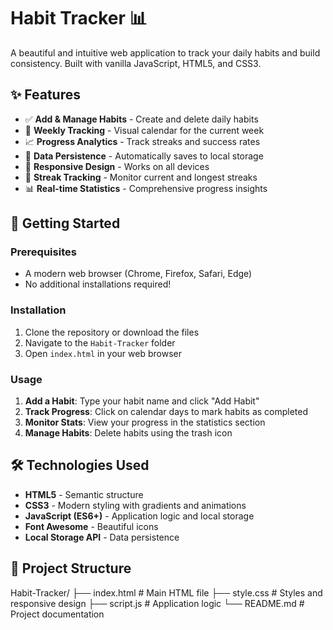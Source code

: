 # Habit Tracker 📊

A beautiful and intuitive web application to track your daily habits and build consistency. Built with vanilla JavaScript, HTML5, and CSS3.

## ✨ Features

- ✅ **Add & Manage Habits** - Create and delete daily habits
- 📅 **Weekly Tracking** - Visual calendar for the current week
- 📈 **Progress Analytics** - Track streaks and success rates
- 💾 **Data Persistence** - Automatically saves to local storage
- 📱 **Responsive Design** - Works on all devices
- 🎯 **Streak Tracking** - Monitor current and longest streaks
- 📊 **Real-time Statistics** - Comprehensive progress insights

## 🚀 Getting Started

### Prerequisites
- A modern web browser (Chrome, Firefox, Safari, Edge)
- No additional installations required!

### Installation
1. Clone the repository or download the files
2. Navigate to the `Habit-Tracker` folder
3. Open `index.html` in your web browser

### Usage
1. **Add a Habit**: Type your habit name and click "Add Habit"
2. **Track Progress**: Click on calendar days to mark habits as completed
3. **Monitor Stats**: View your progress in the statistics section
4. **Manage Habits**: Delete habits using the trash icon

## 🛠 Technologies Used

- **HTML5** - Semantic structure
- **CSS3** - Modern styling with gradients and animations
- **JavaScript (ES6+)** - Application logic and local storage
- **Font Awesome** - Beautiful icons
- **Local Storage API** - Data persistence

## 📁 Project Structure
Habit-Tracker/
├── index.html # Main HTML file
├── style.css # Styles and responsive design
├── script.js # Application logic
└── README.md # Project documentation